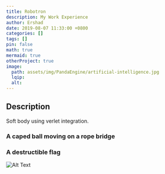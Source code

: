 ```yaml
---
title: Robotron
description: My Work Experience
author: Ershad
date: 2019-08-07 11:33:00 +0800
categories: []
tags: []
pin: false
math: true
mermaid: true
otherProject: true
image:
  path: assets/img/PandaEngine/artificial-intelligence.jpg
  lqip:
  alt: 
---
```


## Description

Soft body using verlet integration.

### A caped ball moving on a rope bridge


### A destructible flag

![Alt Text](assets/img/PandaEngine/ai1.gif)

